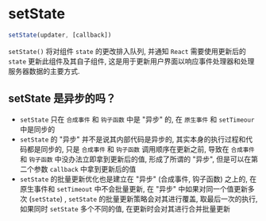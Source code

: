 # setState



```jsx
setState(updater, [callback])
```



`setState()` 将对组件 `state` 的更改排入队列, 并通知 `React` 需要使用更新后的 `state` 更新此组件及其自子组件, 这是用于更新用户界面以响应事件处理器和处理服务器数据的主要方式.



## setState 是异步的吗？

+ `setState` 只在 `合成事件` 和 `钩子函数` 中是 "异步" 的, 在 `原生事件` 和 `setTimeour ` 中是同步的
+ `setState` 的 "异步" 并不是说其内部代码是异步的, 其实本身的执行过程和代码都是同步的, 只是 `合成事件` 和 `钩子函数` 调用顺序在更新之前, 导致在 `合成事件` 和 `钩子函数` 中没办法立即拿到更新后的值, 形成了所谓的 "异步", 但是可以在第二个参数 `callback` 中拿到更新后的值
+ `setState` 的批量更新优化也是建立在 "异步" (合成事件, 钩子函数) 之上的, 在原生事件和 `setTimeout` 中不会批量更新, 在 "异步" 中如果对同一个值更新多次 (`setState`) , `setState` 的批量更新策略会对其进行覆盖, 取最后一次的执行, 如果同时 `setState` 多个不同的值, 在更新时会对其进行合并批量更新 